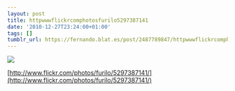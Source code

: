 ```yaml
---
layout: post
title: httpwwwflickrcomphotosfurilo5297387141
date: '2010-12-27T23:24:00+01:00'
tags: []
tumblr_url: https://fernando.blat.es/post/2487789847/httpwwwflickrcomphotosfurilo5297387141
---
```

 ![](/tumblr_files/tumblr_le3y8wjTCE1qz4y16o1_640.jpg)  

[http://www.flickr.com/photos/furilo/5297387141/](http://www.flickr.com/photos/furilo/5297387141/)

